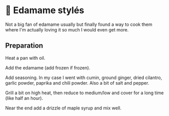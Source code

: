 # 🫛 Edamame stylés

Not a big fan of edamame usually but finally found a way to cook them
where I'm actually loving it so much I would even get more.

## Preparation

Heat a pan with oil.

Add the edamame (add frozen if frozen).

Add seasoning. In my case I went with cumin, ground ginger, dried
cilantro, garlic powder, paprika and chili powder. Also a bit of salt
and pepper.

Grill a bit on high heat, then reduce to medium/low and cover for a long
time (like half an hour).

Near the end add a drizzle of maple syrup and mix well.
